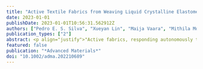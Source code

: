```yaml
---
title: "Active Textile Fabrics from Weaving Liquid Crystalline Elastomer Filaments"
date: 2023-01-01
publishDate: 2023-01-01T10:56:31.562912Z
authors: ["Pedro E. S. Silva", "Xueyan Lin", "Maija Vaara", "Mithila Mohan", "Jaana Vapaavuori", "Eugene M. Terentjev"]
publication_types: ["2"]
abstract: <p align="justify">"Active fabrics, responding autonomously to environmental changes, are the "Holy Grail" of current development of smart textiles. Liquid crystal elastomers (LCEs) promise to be the base materials for large-stroke reversible actuation. The mechanical behavior of LCEs matches almost exactly the human muscle. Yet, it was not possible to produce filaments from LCEs that would be suitable for standard textile production methods, such as weaving. Based on our recent development of next-generation LCE fibers, here we present the crafting of active fabrics incorporating LCE yarn, woven on a standard loom, giving us control over the weave density and structure. We test two types of LCE yarns (soft and stiff) and their incorporation into several weaving patterns, and identify our "champions": the twill pattern with stiffer LCE yarn that shows the greatest blocking force of 1-2 N per cm, and the weft rib pattern that shows over 10% reversible actuation strain on repeated heating cycles. We also demonstrate reversible 3D shape changes of active fabric by utilizing the circular weaving patterns that lead to cone shapes upon heating. The seamless combination of active LCE yarns into the rich portfolio of existing passive yarns can be transformative in creating a new type of stimuli-responsive actuating textiles."</p>
featured: false
publication: "*Advanced Materials*"
doi: "10.1002/adma.202210689"
---
```

